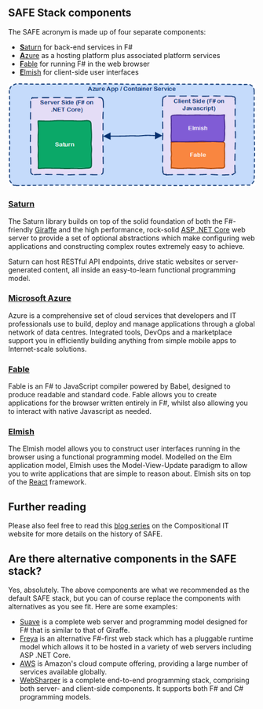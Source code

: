 ## SAFE Stack components

The SAFE acronym is made up of four separate components:

* [**S**aturn](#saturn) for back-end services in F#
* [**A**zure](#microsoft-azure) as a hosting platform plus associated platform services
* [**F**able](#fable) for running F# in the web browser
* [**E**lmish](#elmish) for client-side user interfaces

![](img/safe-1.png)

### [Saturn](safe-saturn.md)
The Saturn library builds on top of the solid foundation of both the F#-friendly [Giraffe](https://github.com/giraffe-fsharp/Giraffe) and the high performance, rock-solid [ASP .NET Core](https://docs.microsoft.com/en-us/aspnet/core/?view=aspnetcore-2.1) web server to provide a set of optional abstractions which make configuring web applications and constructing complex routes extremely easy to achieve.

Saturn can host RESTful API endpoints, drive static websites or server-generated content, all inside an easy-to-learn functional programming model.

### [Microsoft Azure](safe-azure.md)
Azure is a comprehensive set of cloud services that developers and IT professionals use to build, deploy and manage applications through a global network of data centres. Integrated tools, DevOps and a marketplace support you in efficiently building anything from simple mobile apps to Internet-scale solutions.

### [Fable](safe-fable.md)
Fable is an F# to JavaScript compiler powered by Babel, designed to produce readable and standard code. Fable allows you to create applications for the browser written entirely in F#, whilst also allowing you to interact with native Javascript as needed.

### [Elmish](safe-elmish.md)
The Elmish model allows you to construct user interfaces running in the browser using a functional programming model. Modelled on the Elm application model, Elmish uses the Model-View-Update paradigm to allow you to write applications that are simple to reason about. Elmish sits on top of the [React](https://reactjs.org/) framework.

## Further reading

Please also feel free to read this [blog series](https://compositional-it.com/blog/2017/09-22-safe-release/index.html) on the Compositional IT website for more details on the history of SAFE.

## Are there alternative components in the SAFE stack?
Yes, absolutely. The above components are what we recommended as the default SAFE stack, but you can of course replace the components with alternatives as you see fit. Here are some examples:

* [Suave](https://suave.io/) is a complete web server and programming model designed for F# that is similar to that of Giraffe.
* [Freya](https://freya.io/) is an alternative F#-first web stack which has a pluggable runtime model which allows it to be hosted in a variety of web servers including ASP .NET Core.
* [AWS](https://aws.amazon.com/) is Amazon's cloud compute offering, providing a large number of services available globally.
* [WebSharper](http://websharper.com/) is a complete end-to-end programming stack, comprising both server- and client-side components. It supports both F# and C# programming models.